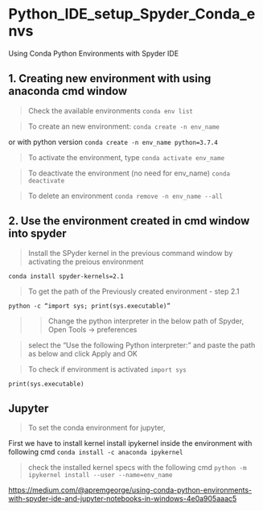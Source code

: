# Python_IDE_setup_Spyder_Conda_envs
Using Conda Python Environments with Spyder IDE 


## 1. Creating new environment with using anaconda cmd window
> Check the available environments
`conda env list`

> To create an new environment:
`conda create -n env_name`

or with python version
`conda create -n env_name python=3.7.4`

> To activate the environment, type
`conda activate env_name`

> To deactivate the environment (no need for env_name)
`conda deactivate`

> To delete an environment
`conda remove -n env_name --all`


## 2. Use the environment created in cmd window into spyder

> Install the SPyder kernel in the previous command window by activating the preious environment
> 
  `conda install spyder-kernels=2.1`
  
> To get the path of the Previously created  environment - step 2.1
>
`python -c “import sys; print(sys.executable)”`

> > Change the python interpreter in the below path of Spyder, Open Tools -> preferences

> select the “Use the following Python interpreter:” and paste the path as below and click Apply and OK

> To check if environment is activated
`import sys`

`print(sys.executable)`

## Jupyter

> To set the conda environment for jupyter,

First we have to install kernel
install ipykernel inside the environment with following cmd
`conda install -c anaconda ipykernel`

> check the installed kernel specs with the following cmd
`python -m ipykernel install --user --name=env_name`







https://medium.com/@apremgeorge/using-conda-python-environments-with-spyder-ide-and-jupyter-notebooks-in-windows-4e0a905aaac5
